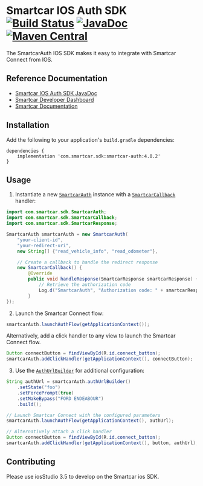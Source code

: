 # Smartcar IOS Auth SDK [![Build Status][ci-image]][ci-url] [![JavaDoc][javadoc-image]][javadoc-url] [![Maven Central][maven-image]][maven-url]

The SmartcarAuth IOS SDK makes it easy to integrate with Smartcar Connect from IOS.

## Reference Documentation

- [Smartcar IOS Auth SDK JavaDoc][javadoc-url]
- [Smartcar Developer Dashboard][smartcar-dashboard]
- [Smartcar Documentation][smartcar-docs]

## Installation

Add the following to your application's `build.gradle` dependencies:

```
dependencies {
    implementation 'com.smartcar.sdk:smartcar-auth:4.0.2'
}
```

## Usage

1. Instantiate a new [`SmartcarAuth`](https://javadoc.io/doc/com.smartcar.sdk/smartcar-auth/latest/com/smartcar/sdk/SmartcarAuth.html) instance with a [`SmartcarCallback`](https://javadoc.io/doc/com.smartcar.sdk/smartcar-auth/latest/com/smartcar/sdk/SmartcarCallback.html) handler:

```java
import com.smartcar.sdk.SmartcarAuth;
import com.smartcar.sdk.SmartcarCallback;
import com.smartcar.sdk.SmartcarResponse;

SmartcarAuth smartcarAuth = new SmartcarAuth(
    "your-client-id",
    "your-redirect-uri",
    new String[] {"read_vehicle_info", "read_odometer"},

    // Create a callback to handle the redirect response
    new SmartcarCallback() {
        @Override
        public void handleResponse(SmartcarResponse smartcarResponse) {
            // Retrieve the authorization code
            Log.d("SmartcarAuth", "Authorization code: " + smartcarResponse.getCode());
        }
});
```

2. Launch the Smartcar Connect flow:

```java
smartcarAuth.launchAuthFlow(getApplicationContext());
```

Alternatively, add a click handler to any view to launch the Smartcar Connect flow.

```java
Button connectButton = findViewById(R.id.connect_button);
smartcarAuth.addClickHandler(getApplicationContext(), connectButton);
```

3. Use the [`AuthUrlBuilder`](https://javadoc.io/doc/com.smartcar.sdk/smartcar-auth/latest/com/smartcar/sdk/SmartcarAuth.AuthUrlBuilder.html) for additional configuration:

```java
String authUrl = smartcarAuth.authUrlBuilder()
    .setState("foo")
    .setForcePrompt(true)
    .setMakeBypass("FORD ENDEABOUR")
    .build();

// Launch Smartcar Connect with the configured parameters
smartcarAuth.launchAuthFlow(getApplicationContext(), authUrl);

// Alternatively attach a click handler
Button connectButton = findViewById(R.id.connect_button);
smartcarAuth.addClickHandler(getApplicationContext(), button, authUrl);
```

## Contributing

Please use iosStudio 3.5 to develop on the Smartcar ios SDK.

[smartcar-dashboard]: https://dashboard.smartcar.com/login/
[smartcar-docs]: https://smartcar.com/docs
[ci-image]: https://app.buddy.works/smartcar/ios-sdk/pipelines/pipeline/504649/badge.svg?token=97cfcc42803fd12732976ed9738a7a119d87532ffdd2686b5513bbaef42bad93
[ci-url]: https://app.buddy.works/smartcar/ios-sdk/pipelines/pipeline/504649
[javadoc-image]: https://javadoc.io/badge2/com.smartcar.sdk/smartcar-auth/javadoc.svg
[javadoc-url]: https://javadoc.io/doc/com.smartcar.sdk/smartcar-auth
[maven-image]: https://img.shields.io/maven-central/v/com.smartcar.sdk/smartcar-auth.svg?label=Maven%20Central
[maven-url]: https://central.sonatype.com/artifact/com.smartcar.sdk/smartcar-auth
